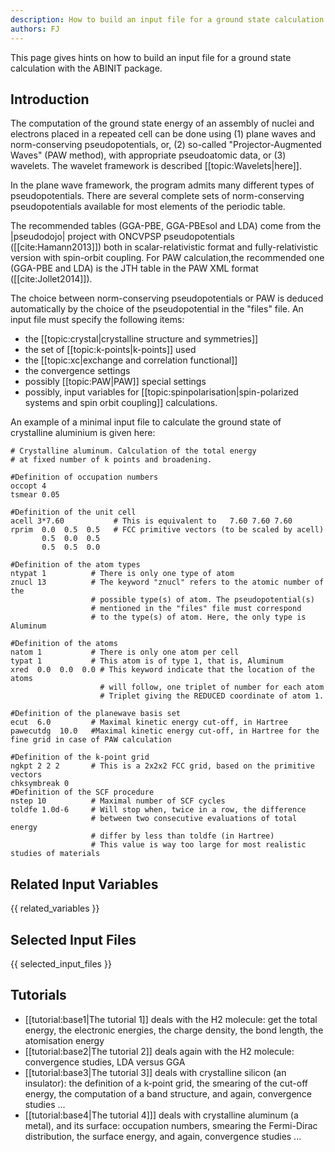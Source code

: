 ```yaml
---
description: How to build an input file for a ground state calculation
authors: FJ
---
```

<!--- This is the source file for this topics. Can be edited. -->

This page gives hints on how to build an input file for a ground state calculation with the ABINIT package.

## Introduction

The computation of the ground state energy of an assembly of nuclei and
electrons placed in a repeated cell can be done using (1) plane waves and
norm-conserving pseudopotentials, or, (2) so-called "Projector-Augmented
Waves" (PAW method), with appropriate pseudoatomic data, or (3) wavelets. The
wavelet framework is described [[topic:Wavelets|here]].  

In the plane wave framework, the program admits many different types of
pseudopotentials. There are several complete sets of norm-conserving
pseudopotentials available for most elements of the periodic table. 

The recommended tables (GGA-PBE, GGA-PBEsol and LDA) come from the |pseudodojo| project 
with ONCVPSP pseudopotentials ([[cite:Hamann2013]]) 
both in scalar-relativistic format and fully-relativistic version with spin-orbit coupling. 
For PAW calculation,the recommended one (GGA-PBE and LDA) is the JTH
table in the PAW XML format ([[cite:Jollet2014]]). 

The choice between norm-conserving
pseudopotentials or PAW is deduced automatically by the choice of the
pseudopotential in the "files" file. An input file must specify the following items: 

* the [[topic:crystal|crystalline structure and symmetries]]
* the set of [[topic:k-points|k-points]] used
* the [[topic:xc|exchange and correlation functional]]
* the convergence settings
* possibly [[topic:PAW|PAW]] special settings
* possibly, input variables for [[topic:spinpolarisation|spin-polarized systems and spin orbit coupling]] calculations.


An example of a minimal input file to calculate the ground state of crystalline aluminium is given here:


```
# Crystalline aluminum. Calculation of the total energy
# at fixed number of k points and broadening.

#Definition of occupation numbers
occopt 4
tsmear 0.05

#Definition of the unit cell
acell 3*7.60           # This is equivalent to   7.60 7.60 7.60
rprim  0.0  0.5  0.5   # FCC primitive vectors (to be scaled by acell)
       0.5  0.0  0.5
       0.5  0.5  0.0

#Definition of the atom types
ntypat 1          # There is only one type of atom
znucl 13          # The keyword "znucl" refers to the atomic number of the
                  # possible type(s) of atom. The pseudopotential(s)
                  # mentioned in the "files" file must correspond
                  # to the type(s) of atom. Here, the only type is Aluminum

#Definition of the atoms
natom 1           # There is only one atom per cell
typat 1           # This atom is of type 1, that is, Aluminum
xred  0.0  0.0  0.0 # This keyword indicate that the location of the atoms
                    # will follow, one triplet of number for each atom
                    # Triplet giving the REDUCED coordinate of atom 1.

#Definition of the planewave basis set
ecut  6.0         # Maximal kinetic energy cut-off, in Hartree
pawecutdg  10.0   #Maximal kinetic energy cut-off, in Hartree for the fine grid in case of PAW calculation

#Definition of the k-point grid
ngkpt 2 2 2       # This is a 2x2x2 FCC grid, based on the primitive vectors
chksymbreak 0
#Definition of the SCF procedure
nstep 10          # Maximal number of SCF cycles
toldfe 1.0d-6     # Will stop when, twice in a row, the difference
                  # between two consecutive evaluations of total energy
                  # differ by less than toldfe (in Hartree)
                  # This value is way too large for most realistic studies of materials       
```

## Related Input Variables

{{ related_variables }}

## Selected Input Files

{{ selected_input_files }}

## Tutorials

* [[tutorial:base1|The tutorial 1]] deals with the H2 molecule: get the total energy, the electronic energies, the charge density, the bond length, the atomisation energy 
* [[tutorial:base2|The tutorial 2]] deals again with the H2 molecule: convergence studies, LDA versus GGA 
* [[tutorial:base3|The tutorial 3]] deals with crystalline silicon (an insulator): the definition of a k-point grid, the smearing of the cut-off energy, the computation of a band structure, and again, convergence studies ...
* [[tutorial:base4|The tutorial 4]]] deals with crystalline aluminum (a metal), and its surface: occupation numbers, smearing the Fermi-Dirac distribution, the surface energy, and again, convergence studies ...

